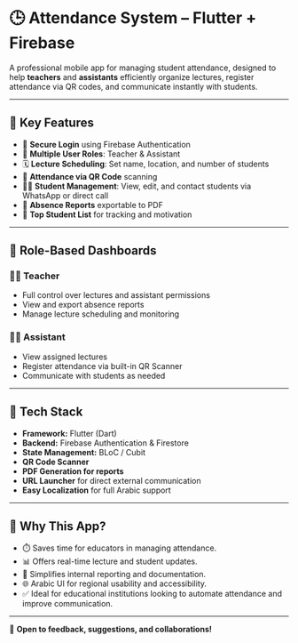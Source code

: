 # 🕒 Attendance System – Flutter + Firebase

A professional mobile app for managing student attendance, designed to help **teachers** and **assistants** efficiently organize lectures, register attendance via QR codes, and communicate instantly with students.

---

## 🌟 Key Features

- 🔐 **Secure Login** using Firebase Authentication
- 👥 **Multiple User Roles**: Teacher & Assistant
- 🗓️ **Lecture Scheduling**: Set name, location, and number of students
- 📲 **Attendance via QR Code** scanning
- 🧑‍🎓 **Student Management**: View, edit, and contact students via WhatsApp or direct call
- 📄 **Absence Reports** exportable to PDF
- 🏅 **Top Student List** for tracking and motivation

---

## 🧭 Role-Based Dashboards

### 👨‍🏫 Teacher
- Full control over lectures and assistant permissions
- View and export absence reports
- Manage lecture scheduling and monitoring

### 👨‍💼 Assistant
- View assigned lectures
- Register attendance via built-in QR Scanner
- Communicate with students as needed

---

## 🧰 Tech Stack

- **Framework:** Flutter (Dart)
- **Backend:** Firebase Authentication & Firestore
- **State Management:** BLoC / Cubit
- **QR Code Scanner**
- **PDF Generation for reports**
- **URL Launcher** for direct external communication
- **Easy Localization** for full Arabic support

---

## 🎯 Why This App?

- ⏱️ Saves time for educators in managing attendance.
- 📊 Offers real-time lecture and student updates.
- 🧾 Simplifies internal reporting and documentation.
- 🌐 Arabic UI for regional usability and accessibility.
- ✅ Ideal for educational institutions looking to automate attendance and improve communication.

---

💬 **Open to feedback, suggestions, and collaborations!**
